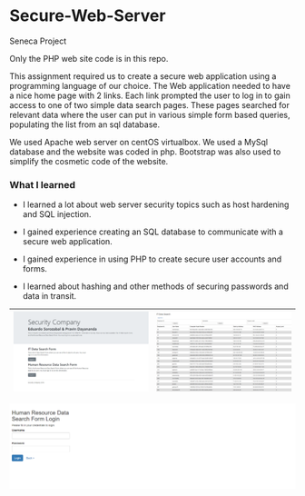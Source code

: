 # Secure-Web-Server
Seneca Project

Only the PHP web site code is in this repo.

This assignment required us to create a secure web application using a programming language of our choice. The Web application needed to have a nice home page with 2 links. Each link prompted the user to log in to gain access to one of two simple data search pages. These pages searched for relevant data where the user can put in various simple form based queries, populating the list from an sql database.

We used Apache web server on centOS virtualbox. We used a MySql database and the website was coded in php. Bootstrap was also used to simplify the cosmetic code of the website.

### What I learned

- I learned a lot about web server security topics such as host hardening and SQL injection. 

- I gained experience creating an SQL database to communicate with a secure web application.

- I gained experience in using PHP to create secure user accounts and forms.

- I learned about hashing and other methods of securing passwords and data in transit.


![](https://github.com/edyedy123/Secure-Web-Server/blob/master/Images/Main.png)            |  ![](https://github.com/edyedy123/Secure-Web-Server/blob/master/Images/Form.png)
:-------------------------:|:-------------------------:
 
   <img src="https://github.com/edyedy123/Secure-Web-Server/blob/master/Images/Login.png">
